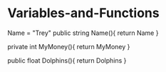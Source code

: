 # Variables-and-Functions

Name = "Trey"
public string Name(){
    return Name
}

private int MyMoney(){
    return MyMoney
}

public float Dolphins(){
    return Dolphins
}
